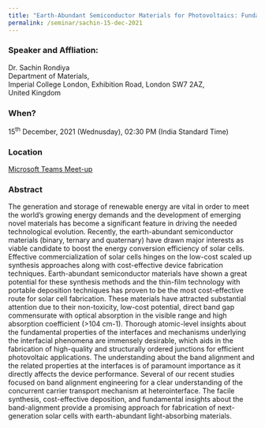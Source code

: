 ```yaml
---
title: "Earth-Abundant Semiconductor Materials for Photovoltaics: Fundamental Insights and Future Opportunities (15/12/21)"
permalink: /seminar/sachin-15-dec-2021
---
```

### Speaker and Affliation:
Dr. Sachin Rondiya<br>
Department of Materials,<br>
Imperial College London, Exhibition Road, London SW7 2AZ,<br>
United Kingdom

### When?
15<sup>th</sup> December, 2021 (Wednusday), 02:30 PM (India Standard Time)

### Location
<a href="https://teams.microsoft.com/l/meetup-join/19%3ameeting_NTdjZDk5ZmQtYzQ1YS00Zjk0LWI0Y2YtYTMxYWE3OTJjYzJm%40thread.v2/0?context=%7b%22Tid%22%3a%226f15cd97-f6a7-41e3-b2c5-ad4193976476%22%2c%22Oid%22%3a%220adae817-f942-4c15-8bde-73332579a6ee%22%7d" target="_blank">Microsoft Teams Meet-up</a>

### Abstract
The generation and storage of renewable energy are vital in order to meet the world’s growing energy demands and the development of emerging novel materials has become a significant feature in driving the needed technological evolution. Recently, the earth-abundant semiconductor materials (binary, ternary and quaternary) have drawn major interests as viable candidate to boost the energy conversion efficiency of solar cells. Effective commercialization of solar cells hinges on the low-cost scaled up synthesis approaches along with cost-effective device fabrication techniques. Earth-abundant semiconductor materials have shown a great potential for these synthesis methods and the thin-film technology with portable deposition techniques has proven to be the most cost-effective route for solar cell fabrication. These materials have attracted substantial attention due to their non-toxicity, low-cost potential, direct band gap commensurate with optical absorption in the visible range and high absorption coefficient (>104 cm-1). Thorough atomic-level insights about the fundamental properties of the interfaces and mechanisms underlying the interfacial phenomena are immensely desirable, which aids in the fabrication of high-quality and structurally ordered junctions for efficient photovoltaic applications. The understanding about the band alignment and the related properties at the interfaces is of paramount importance as it directly affects the device performance. Several of our recent studies focused on band alignment engineering for a clear understanding of the concurrent carrier transport mechanism at heterointerface. The facile synthesis, cost-effective deposition, and fundamental insights about the band-alignment provide a promising approach for fabrication of next-generation solar cells with earth-abundant light-absorbing materials.
 
